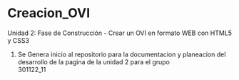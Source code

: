 # Creacion_OVI
Unidad 2: Fase de Construcción - Crear un OVI en formato WEB con HTML5 y CSS3
1. Se Genera inicio al repositorio para la documentacion y planeacion del desarrollo de la pagina de la unidad 2 para el grupo  	
301122_11 
